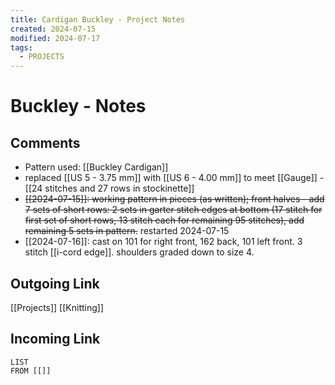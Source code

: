 ```yaml
---
title: Cardigan Buckley - Project Notes
created: 2024-07-15
modified: 2024-07-17
tags:
  - PROJECTS
---
```

# Buckley - Notes
## Comments
- Pattern used: [[Buckley Cardigan]]
- replaced [[US 5 - 3.75 mm]] with [[US 6 - 4.00 mm]] to meet [[Gauge]] - [[24 stitches and 27 rows in stockinette]]
- ~~[[2024-07-15]]: working pattern in pieces (as written); front halves - add 7 sets of short rows: 2 sets in garter stitch edges at bottom (17 stitch for first set of short rows, 13 stitch each for remaining 95 stitches), add remaining 5 sets in pattern.~~ restarted 2024-07-15
- [[2024-07-16]]: cast on 101 for right front, 162 back, 101 left front. 3 stitch [[i-cord edge]]. shoulders graded down to size 4.

## Outgoing Link
[[Projects]]
[[Knitting]]
## Incoming Link
```dataview
LIST
FROM [[]]
```
